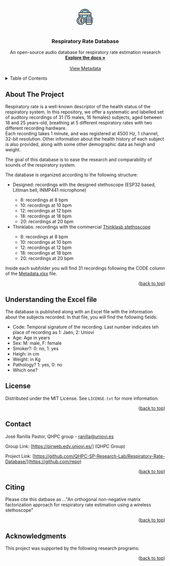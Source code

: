 
<a name="readme-top"></a>

<!-- PROJECT LOGO -->
<br />
<div align="center">
  <a href="https://github.com/QHPC-SP-Research-Lab/Respiratory-Rate-Database/">
    <img src="./image/icono.jpeg" alt="Logo" width="80" height="80">
  </a>

  <h3 align="center">Respiratory Rate Database</h3>

  <p align="center">
    An open-source audio database for respiratory rate estimation research
    <br />
    <a href="https://github.com/QHPC-SP-Research-Lab/Respiratory-Rate-Database"><strong>Explore the docs »</strong></a>
    <br />
    <br />
    <a href="https://github.com/QHPC-SP-Research-Lab/Respiratory-Rate-Database/blob/main/Metadata.xlsx">View Metadata</a>
  </p>
</div>



<!-- TABLE OF CONTENTS -->
<details>
  <summary>Table of Contents</summary>
  <ol>
    <li>
      <a href="#about-the-project">About The Project</a>
    </li>
    <li>
      <a href="#the-excel-file">Understanding the Excel file</a>
    
    <li><a href="#license">License</a></li>
    <li><a href="#contact">Contact</a></li>
    <li><a href="#citing">Citing</a></li>
    <li><a href="#acknowledgments">Acknowledgments</a></li>
  </ol>
</details>



<!-- ABOUT THE PROJECT -->
## About The Project

Respiratory rate is a well-known descriptor of the health status of the respiratory system.
In this repository, we offer a systematic and labelled set of auditory recordings of 31 (15 males, 16 females) subjects, aged between 18 and 25 years-old, breathing at 5 different respiratory rates with two different recording hardware.<br>
Each recording takes 1 minute, and was registered at 4500 Hz, 1 channel, 32-bit resolution.
Other information about the health history of each subject is also provided, along with some other demographic data as heigh and weight.

The goal of this database is to ease the research and comparability of sounds of the respiratory system.

The database is organized according to the following structure:
<ul>
  <li>Designed: recordings with the designed stethoscope (ESP32 based, Littman bell, INMP441 microphone)</li>
  <ul>
  <li>8: recordings at 8 bpm</li>
  <li>10: recordings at 10 bpm</li>
  <li>12: recordings at 12 bpm</li>
  <li>18: recordings at 18 bpm</li>
  <li>20: recordings at 20 bpm</li>
</ul> 
  <li>Thinklabs: recordings with the commercial <a href="https://www.thinklabs.com/">Thinklasb stethoscope</a></li>
  <ul>
  <li>8: recordings at 8 bpm</li>
  <li>10: recordings at 10 bpm</li>
  <li>12: recordings at 12 bpm</li>
  <li>18: recordings at 18 bpm</li>
  <li>20: recordings at 20 bpm</li>
</ul> 
</ul> 

Inside each subfolder you will find 31 recordings following the CODE column of the <a href="https://github.com/QHPC-SP-Research-Lab/Respiratory-Rate-Database/blob/main/Metadata.xlsx">Metadata.xlsx</a> file.
<p align="right">(<a href="#readme-top">back to top</a>)</p>

<!-- The excel file -->
## Understanding the Excel file

The database is published along with an Excel file with the information about the subjects recorded.
In that file, you will find the following fields:
 <ul>
  <li>Code: Temporal signature of the recording. Last number indicates teh place of recording as 1: Jaén, 2: Uniovi</li>
  <li>Age: Age in years</li>
  <li>Sex: M: male, F: female</li>
  <li>Smoker?: 0: no, 1: yes</li>
  <li>Heigh: in cm</li>
  <li>Weight: in Kg</li>
  <li>Pathology? 1: yes, 0: no</li>
  <li>Which one?</li>
</ul> 

<!-- LICENSE -->
## License

Distributed under the MIT License. See `LICENSE.txt` for more information.

<p align="right">(<a href="#readme-top">back to top</a>)</p>

<!-- CONTACT -->
## Contact

José Ranilla Pastor, QHPC group - ranilla@uniovi.es

Group Link: [https://pirweb.edv.uniovi.es/] (QHPC Group)

Project Link: [https://github.com/QHPC-SP-Research-Lab/Respiratory-Rate-Database/](https://github.com/repo)

<p align="right">(<a href="#readme-top">back to top</a>)</p>

<!-- CITING -->
## Citing

Please cite this datbase as ..."An orthogonal non-negative matrix factorization approach for
respiratory rate estimation using a wireless stethoscope"

<p align="right">(<a href="#readme-top">back to top</a>)</p>

<!-- ACKNOWLEDGMENTS -->
## Acknowledgments

This project was supported by the following research programs:

<p align="right">(<a href="#readme-top">back to top</a>)</p>
